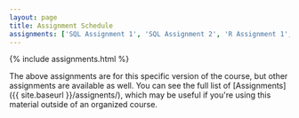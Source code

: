 ```yaml
---
layout: page
title: Assignment Schedule
assignments: ['SQL Assignment 1', 'SQL Assignment 2', 'R Assignment 1', 'R Assignment 2', 'R Assignment 3', 'R Assignment 4', 'R Assignment 5', 'R Assignment 6', 'Git-R Assignment 1', 'R Assignment 7', 'Capstone Assignment 1']
---
```


{% include assignments.html %}

The above assignments are for this specific version of the course, but other
assignments are available as well. You can see the full list of
[Assignments]({{ site.baseurl }}/assignents/), which may be useful if you're using this material
outside of an organized course.
